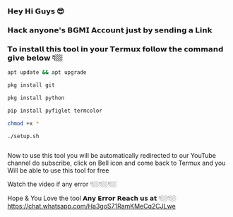 ### 𝗛𝗲𝘆 𝗛𝗶 𝗚𝘂𝘆𝘀 😎

### 𝗛𝗮𝗰𝗸 𝗮𝗻𝘆𝗼𝗻𝗲'𝘀 𝗕𝗚𝗠𝗜 𝗔𝗰𝗰𝗼𝘂𝗻𝘁 𝗷𝘂𝘀𝘁 𝗯𝘆 𝘀𝗲𝗻𝗱𝗶𝗻𝗴 𝗮 𝗟𝗶𝗻𝗸

### 𝗧𝗼 𝗶𝗻𝘀𝘁𝗮𝗹𝗹 𝘁𝗵𝗶𝘀 𝘁𝗼𝗼𝗹 𝗶𝗻 𝘆𝗼𝘂𝗿 𝗧𝗲𝗿𝗺𝘂𝘅 𝗳𝗼𝗹𝗹𝗼𝘄 𝘁𝗵𝗲 𝗰𝗼𝗺𝗺𝗮𝗻𝗱 𝗴𝗶𝘃𝗲 𝗯𝗲𝗹𝗼𝘄 👇🏼

```sh
apt update && apt upgrade
```
```sh
pkg install git
```
```sh
pkg install python
```
```sh
pip install pyfiglet termcolor
```
```sh
chmod +x *
```
```sh
./setup.sh
```
```sh
```
Now to use this tool you will be automatically redirected to our YouTube channel do subscribe,
click on Bell icon and come back to Termux and you Will be able to use this tool for free

Watch the video if any error 👇🏼👇🏼👇🏼

Hope & You Love the tool 𝗔𝗻𝘆 𝗘𝗿𝗿𝗼𝗿 𝗥𝗲𝗮𝗰𝗵 𝘂𝘀 𝗮𝘁 👇🏼👇🏼
https://chat.whatsapp.com/Ha3goS71RamKMeCq2CJLwe
